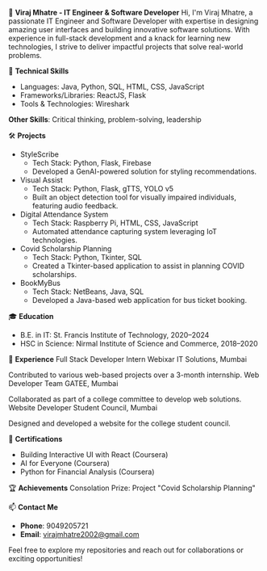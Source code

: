 🌟 **Viraj Mhatre - IT Engineer & Software Developer**
Hi, I'm Viraj Mhatre, a passionate IT Engineer and Software Developer with expertise in designing amazing user interfaces and building innovative software solutions. With experience in full-stack development and a knack for learning new technologies, I strive to deliver impactful projects that solve real-world problems.

🔧 **Technical Skills**
- Languages: Java, Python, SQL, HTML, CSS, JavaScript
- Frameworks/Libraries: ReactJS, Flask
- Tools & Technologies: Wireshark
  
**Other Skills**: Critical thinking, problem-solving, leadership

🛠️ **Projects**
- StyleScribe
  - Tech Stack: Python, Flask, Firebase
  - Developed a GenAI-powered solution for styling recommendations.
- Visual Assist
  - Tech Stack: Python, Flask, gTTS, YOLO v5
  - Built an object detection tool for visually impaired individuals, featuring audio feedback.
- Digital Attendance System
  - Tech Stack: Raspberry Pi, HTML, CSS, JavaScript
  - Automated attendance capturing system leveraging IoT technologies.
- Covid Scholarship Planning
  - Tech Stack: Python, Tkinter, SQL
  - Created a Tkinter-based application to assist in planning COVID scholarships.
- BookMyBus
  - Tech Stack: NetBeans, Java, SQL
  - Developed a Java-based web application for bus ticket booking.

🎓 **Education**
- B.E. in IT: St. Francis Institute of Technology, 2020–2024
- HSC in Science: Nirmal Institute of Science and Commerce, 2018–2020

💼 **Experience**
Full Stack Developer Intern
Webixar IT Solutions, Mumbai

Contributed to various web-based projects over a 3-month internship.
Web Developer
Team GATEE, Mumbai

Collaborated as part of a college committee to develop web solutions.
Website Developer
Student Council, Mumbai

Designed and developed a website for the college student council.

📜 **Certifications**
- Building Interactive UI with React (Coursera)
- AI for Everyone (Coursera)
- Python for Financial Analysis (Coursera)

🏆 **Achievements**
Consolation Prize: Project "Covid Scholarship Planning"

📫 **Contact Me**
- **Phone**: 9049205721
- **Email**: virajmhatre2002@gmail.com
  
Feel free to explore my repositories and reach out for collaborations or exciting opportunities!
